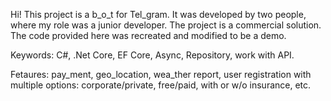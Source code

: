 Hi! This project is a b_o_t for Tel_gram. It was developed by two people, where my role was a junior developer.
The project is a commercial solution. The code provided here was recreated and modified to be a demo.

Keywords: C#, .Net Core, EF Core, Async, Repository, work with API.

Fetaures: pay_ment, geo_location, wea_ther report, user registration with multiple options: corporate/private, free/paid, with or w/o insurance, etc.  